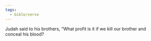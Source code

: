```yaml
---
tags:
  - bible/verse
---
```

Judah said to his brothers, “What profit is it if we kill our brother and conceal his blood?